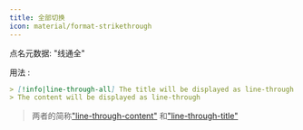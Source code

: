 ```yaml
---
title: 全部切换
icon: material/format-strikethrough
---
```


点名元数据: "线通全"

用法 :

```md
> [!info|line-through-all] The title will be displayed as line-through
> The content will be displayed as line-through
```
> 两者的简称["line-through-content"](../content-styling/page-13.md)
> 和["line-through-title"](../title-styling/page-23.md)

